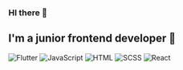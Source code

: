 ### HI there 👋

<!--
**q2tt/q2tt** is a ✨ _special_ ✨ repository because its `README.md` (this file) appears on your GitHub profile.

Here are some ideas to get you started:

- 🔭 I’m currently working on ...
- 🌱 I’m currently learning ...
- 👯 I’m looking to collaborate on ...
- 🤔 I’m looking for help with ...
- 💬 Ask me about ...
- 📫 How to reach me: ...
- 😄 Pronouns: ...
- ⚡ Fun fact: ...
-->


## I'm a junior frontend developer 👋

![Flutter](https://img.shields.io/badge/-Flutter-5d82d8?style=for-the-badge&logo=appveyor&logoColor=47C5FB)
![JavaScript](https://img.shields.io/badge/-JavaScript-5d82d8?style=for-the-badge&logo=JavaScript&logoColor=47C5FB)
![HTML](https://img.shields.io/badge/-HTML-5d82d8?style=for-the-badge&logo=HTML&logoColor=47C5FB)
![SCSS](https://img.shields.io/badge/-SCSS-5d82d8?style=for-the-badge&logo=scss&logoColor=47C5FB)
![React](https://img.shields.io/badge/-React-5d82d8?style=for-the-badge&logo=React&logoColor=47C5FB)